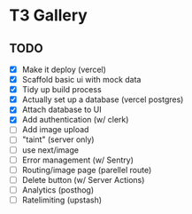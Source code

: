 # T3 Gallery

## TODO
- [x] Make it deploy (vercel)
- [x] Scaffold basic ui with mock data
- [x] Tidy up build process
- [x] Actually set up a database (vercel postgres)
- [x] Attach database to UI
- [x] Add authentication (w/ clerk)
- [ ] Add image upload
- [ ] "taint" (server only)
- [ ] use next/image
- [ ] Error management (w/ Sentry)
- [ ] Routing/image page (parellel route)
- [ ] Delete button (w/ Server Actions)
- [ ] Analytics (posthog)
- [ ] Ratelimiting (upstash)